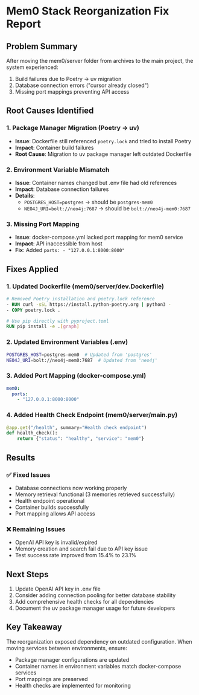 # Mem0 Stack Reorganization Fix Report

## Problem Summary
After moving the mem0/server folder from archives to the main project, the system experienced:
1. Build failures due to Poetry → uv migration
2. Database connection errors ("cursor already closed")
3. Missing port mappings preventing API access

## Root Causes Identified

### 1. Package Manager Migration (Poetry → uv)
- **Issue**: Dockerfile still referenced `poetry.lock` and tried to install Poetry
- **Impact**: Container build failures
- **Root Cause**: Migration to uv package manager left outdated Dockerfile

### 2. Environment Variable Mismatch
- **Issue**: Container names changed but .env file had old references
- **Impact**: Database connection failures
- **Details**:
  - `POSTGRES_HOST=postgres` → should be `postgres-mem0`
  - `NEO4J_URI=bolt://neo4j:7687` → should be `bolt://neo4j-mem0:7687`

### 3. Missing Port Mapping
- **Issue**: docker-compose.yml lacked port mapping for mem0 service
- **Impact**: API inaccessible from host
- **Fix**: Added `ports: - "127.0.0.1:8000:8000"`

## Fixes Applied

### 1. Updated Dockerfile (mem0/server/dev.Dockerfile)
```dockerfile
# Removed Poetry installation and poetry.lock reference
- RUN curl -sSL https://install.python-poetry.org | python3 -
- COPY poetry.lock .

# Use pip directly with pyproject.toml
RUN pip install -e .[graph]
```

### 2. Updated Environment Variables (.env)
```bash
POSTGRES_HOST=postgres-mem0  # Updated from 'postgres'
NEO4J_URI=bolt://neo4j-mem0:7687  # Updated from 'neo4j'
```

### 3. Added Port Mapping (docker-compose.yml)
```yaml
mem0:
  ports:
    - "127.0.0.1:8000:8000"
```

### 4. Added Health Check Endpoint (mem0/server/main.py)
```python
@app.get("/health", summary="Health check endpoint")
def health_check():
    return {"status": "healthy", "service": "mem0"}
```

## Results

### ✅ Fixed Issues
- Database connections now working properly
- Memory retrieval functional (3 memories retrieved successfully)
- Health endpoint operational
- Container builds successfully
- Port mapping allows API access

### ❌ Remaining Issues
- OpenAI API key is invalid/expired
- Memory creation and search fail due to API key issue
- Test success rate improved from 15.4% to 23.1%

## Next Steps
1. Update OpenAI API key in .env file
2. Consider adding connection pooling for better database stability
3. Add comprehensive health checks for all dependencies
4. Document the uv package manager usage for future developers

## Key Takeaway
The reorganization exposed dependency on outdated configuration. When moving services between environments, ensure:
- Package manager configurations are updated
- Container names in environment variables match docker-compose services
- Port mappings are preserved
- Health checks are implemented for monitoring